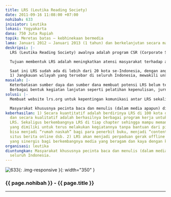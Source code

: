 ```yaml
---
title: LRS (Leutika Reading Society)
date: 2011-09-16 11:08:00 +07:00
nohibah: 633
inisiator: Leutika
lokasi: Yogyakarta
dana: 750 Juta Rupiah
topik: Meretas batas – kebhinekaan bermedia
lama: Januari 2012 – Januari 2013 (1 tahun) dan berkelanjutan secara mandiri
deskripsi: |-
  LRS (Leutika Reading Society) awalnya adalah program CSR (Corporate Social Responsibilities) dari Leutika, sebuah penerbit buku di Yogyakarta. Sejak berdiri penerbit ini memang fokus mengembangkan basis komunitas online dalam berbagai aktivitasnya. Dan hasilnya terlihat dari tingkat partisipasi yang tinggi dari komunitas.

  Tujuan membentuk LRS adalah meningkatkan atensi masyarakat terhadap aktivitas membaca dan diharapkan berlanjut ke aktivitas menulis. Dengan berkembangnya bentuk media, maka menulis di media internet adalah cara yang mudah, murah dan sangat cepat diakses pembaca untuk berbagi pemikiran, berita atau konten bermanfaat lainnya.

  Saat ini LRS sudah ada di lebih dari 20 kota se-Indonesia, dengan anggota mulai dari 5 hingga50 orang di tiap chapter (istilah untuk cabang LRS) dan dikoordinir 1 orang yang bekerja sukarela. Potensi yang jelas terbaca dari komunitas LRS ini adalah:
  1) Jangkauan wilayah yang tersebar di seluruh Indonesia, mewakili unsur lokalitas. 2) Anggota komunitas adalah para penikmat buku/ pembaca media dan pecinta dunia menulis. 3) Pemahaman akan lokalitas (dengan aktivitas membaca dari berbagai media atau mengalami langsung) dan kemampuan dalam menulis akan menjadi kekuatan besar agar konten media internet secara keseluruhan akan menjadi beragam dan kaya warna.
masalah: |-
  Keterbatasan sumber daya dan sumber dana membuat potensi LRS belum tergali maksimal. LRS di tiap chapter belum mendapat dukungan untuk bisa mengakses internet dengan mudah. Yang sudah dilakukan adalah mengirimkan buku-buku gratis untuk dibaca kemudian berbagi tentang isi buku lewat facebook atau blog.
  Berbagai bentuk kegiatan lanjutan seperti pelatihan kepenulisan, jurnalistik, penulisan buku tentang budaya setempat dan sebagainya masih menjadi agenda yang belum terlaksana. Penyebaran LRS harusnya bisa lebih merata jika para koordinator mendapat insentif dan dukungan yang cukup sehingga banyak yang bersedia bergabung.
solusi: |-
  Membuat website lrs.org untuk kepentingan komunikasi antar LRS sekaligus membentuk jaringan yang masif dan menyediakan wadah untuk menulis hal yang berkaitan dengan konten lokalitas, termasuk di dalamnya tulisan tentang kritik media lokal. Kemudian menyediakan akses internet untuk tiap LRS dan dukungan penuh terhadap kegiatan-kegiatan baik online maupun offline akan membuat masyarakat makin antusias bergabung dalam LRS.

  Masyarakat khususnya pecinta baca dan menulis (dalam media apapun) di seluruh Indonesia.
keberhasilan: 1) Secara kuantitatif adalah berdirinya LRS di 100 kota di seluruh Indonesia
  dan secara kualitatif adalah berhasilnya berbagai program kerja untuk memaksimalkan
  LRS. Sekaligus berkembangnya LRS di tiap chapter sehingga mampu memanfaatkan sumberdaya
  yang dimiliki untuk terus melakukan kegiatannya tanpa bantuan dari pihak lain. Mereka
  bisa menjadi “rumah naskah” bagi para penerbit buku, menjadi “content writer” bagi
  situs berita online dsb. 2) LRS akan menjadi perpaduan gerak offline dan online
  yang sinergis bagi berkembangnya media yang beragam dan kaya dengan konten lokal.
organisasi: leutika
diuntungkan: Masyarakat khususnya pecinta baca dan menulis (dalam media apapun) di
  seluruh Indonesia.
---
```


![633](/static/img/hibahcmb/633.png){: .img-responsive }{: width="350" }

### {{ page.nohibah }} - {{ page.title }}

---
